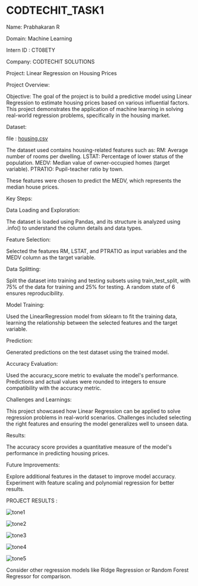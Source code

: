 # CODTECHIT_TASK1

Name: Prabhakaran R

Domain: Machine Learning

Intern ID : CT08ETY

Company: CODTECHIT SOLUTIONS

Project: Linear Regression on Housing Prices

Project Overview:

Objective:
The goal of the project is to build a predictive model using Linear Regression to estimate housing prices based on various influential factors. This project demonstrates the application of machine learning in solving real-world regression problems, specifically in the housing market.

Dataset:

file : [housing.csv](https://github.com/user-attachments/files/18254708/housing.csv)


The dataset used contains housing-related features such as:
RM: Average number of rooms per dwelling.
LSTAT: Percentage of lower status of the population.
MEDV: Median value of owner-occupied homes (target variable).
PTRATIO: Pupil-teacher ratio by town.

These features were chosen to predict the MEDV, which represents the median house prices.

Key Steps:

Data Loading and Exploration:

The dataset is loaded using Pandas, and its structure is analyzed using .info() to understand the column details and data types.

Feature Selection:

Selected the features RM, LSTAT, and PTRATIO as input variables and the MEDV column as the target variable.

Data Splitting:

Split the dataset into training and testing subsets using train_test_split, with 75% of the data for training and 25% for testing. A random state of 6 ensures reproducibility.

Model Training:

Used the LinearRegression model from sklearn to fit the training data, learning the relationship between the selected features and the target variable.

Prediction:

Generated predictions on the test dataset using the trained model.

Accuracy Evaluation:

Used the accuracy_score metric to evaluate the model's performance. Predictions and actual values were rounded to integers to ensure compatibility with the accuracy metric.

Challenges and Learnings:

This project showcased how Linear Regression can be applied to solve regression problems in real-world scenarios.
Challenges included selecting the right features and ensuring the model generalizes well to unseen data.

Results:

The accuracy score provides a quantitative measure of the model's performance in predicting housing prices.

Future Improvements:

Explore additional features in the dataset to improve model accuracy.
Experiment with feature scaling and polynomial regression for better results.

PROJECT RESULTS :

![tone1](https://github.com/user-attachments/assets/c7ea4b81-4479-49b9-8ee0-74e7cce5f971)

![tone2](https://github.com/user-attachments/assets/ebc5f1c2-f0cc-45ef-ada9-247941a61007)

![tone3](https://github.com/user-attachments/assets/136aa187-45f5-4e60-9f20-633a41e0b024)

![tone4](https://github.com/user-attachments/assets/9ebfe3f9-d1af-4029-a37f-6e53ab32500c)

![tone5](https://github.com/user-attachments/assets/288d6497-5646-4d98-b608-b74a39f108ef)





Consider other regression models like Ridge Regression or Random Forest Regressor for comparison.
